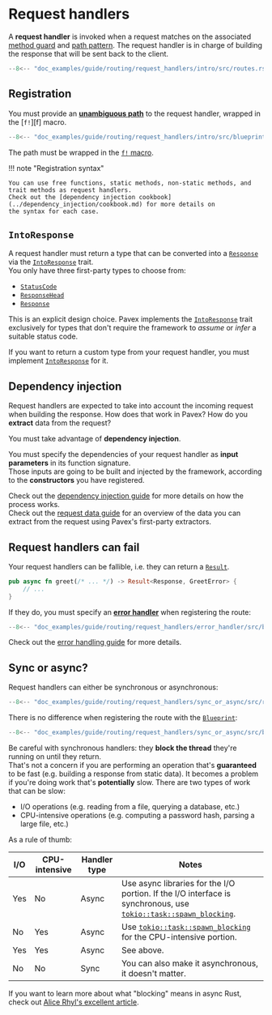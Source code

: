 # Request handlers

A **request handler** is invoked when a request matches on the associated [method guard](method_guards.md) and
[path pattern](path_patterns.md).
The request handler is in charge of building the response that will be sent back to the client.

```rust hl_lines="6"
--8<-- "doc_examples/guide/routing/request_handlers/intro/src/routes.rs"
```

## Registration

You must provide an **[unambiguous path]** to the request handler, wrapped in the [`f!`][f] macro.

```rust hl_lines="6"
--8<-- "doc_examples/guide/routing/request_handlers/intro/src/blueprint.rs"
```

The path must be wrapped in the [`f!` macro][f!].

!!! note "Registration syntax"

    You can use free functions, static methods, non-static methods, and trait methods as request handlers.
    Check out the [dependency injection cookbook](../dependency_injection/cookbook.md) for more details on
    the syntax for each case.

## `IntoResponse`

A request handler must return a type that can be converted into a [`Response`][Response] via the
[`IntoResponse`][IntoResponse] trait.\
You only have three first-party types to choose from:

- [`StatusCode`][StatusCode]
- [`ResponseHead`][ResponseHead]
- [`Response`][Response]

This is an explicit design choice. Pavex implements the [`IntoResponse`][IntoResponse] trait exclusively for types
that don't require the framework to _assume_ or _infer_ a suitable status code.

If you want to return a custom type from your request handler, you must implement [`IntoResponse`][IntoResponse] for it.

## Dependency injection

Request handlers are expected to take into account the incoming request when building the response. How does that
work in Pavex? How do you **extract** data from the request?

You must take advantage of **dependency injection**.

You must specify the dependencies of your request handler as **input parameters** in its function signature.\
Those inputs are going to be built and injected by the framework, according to the **constructors** you have registered.

Check out the [dependency injection guide](../dependency_injection/index.md) for more details
on how the process works.\
Check out the [request data guide](../request_data/index.md) for an overview of the data you can extract from the request
using Pavex's first-party extractors.

## Request handlers can fail

Your request handlers can be fallible, i.e. they can return a [`Result`][Result].

```rust
pub async fn greet(/* ... */) -> Result<Response, GreetError> {
    // ...
}
```

If they do, you must specify an [**error handler**](../errors/error_handlers.md) when registering the route:

```rust hl_lines="7"
--8<-- "doc_examples/guide/routing/request_handlers/error_handler/src/blueprint.rs"
```

Check out the [error handling guide](../errors/error_handlers.md) for more details.

## Sync or async?

Request handlers can either be synchronous or asynchronous:

```rust
--8<-- "doc_examples/guide/routing/request_handlers/sync_or_async/src/routes.rs"
```

There is no difference when registering the route with the [`Blueprint`][Blueprint]:

```rust
--8<-- "doc_examples/guide/routing/request_handlers/sync_or_async/src/blueprint.rs"
```

Be careful with synchronous handlers: they **block the thread** they're running on until they return.\
That's not a concern if you are performing an operation that's **guaranteed** to be fast
(e.g. building a response from static data).
It becomes a problem if you're doing work that's **potentially** slow.
There are two types of work that can be slow:

- I/O operations (e.g. reading from a file, querying a database, etc.)
- CPU-intensive operations (e.g. computing a password hash, parsing a large file, etc.)

As a rule of thumb:

| I/O | CPU-intensive | Handler type | Notes                                                                                                                              |
| --- | ------------- | ------------ | ---------------------------------------------------------------------------------------------------------------------------------- |
| Yes | No            | Async        | Use async libraries for the I/O portion. If the I/O interface is synchronous, use [`tokio::task::spawn_blocking`][spawn_blocking]. |
| No  | Yes           | Async        | Use [`tokio::task::spawn_blocking`][spawn_blocking] for the CPU-intensive portion.                                                 |
| Yes | Yes           | Async        | See above.                                                                                                                         |
| No  | No            | Sync         | You can also make it asynchronous, it doesn't matter.                                                                              |

If you want to learn more about what "blocking" means in async Rust, check out [Alice Rhyl's excellent article](https://ryhl.io/blog/async-what-is-blocking/).

[Blueprint]: ../../api_reference/pavex/blueprint/struct.Blueprint.html
[Blueprint::route]: ../../api_reference/pavex/blueprint/struct.Blueprint.html#method.route
[IntoResponse]: ../../api_reference/pavex/response/trait.IntoResponse.html
[StatusCode]: ../../api_reference/pavex/http/struct.StatusCode.html
[Response]: ../../api_reference/pavex/response/struct.Response.html
[ResponseHead]: ../../api_reference/pavex/response/struct.ResponseHead.html
[spawn_blocking]: https://docs.rs/tokio/latest/tokio/task/fn.spawn_blocking.html
[f!]: ../../api_reference/pavex/macro.f.html
[Result]: https://doc.rust-lang.org/std/result/index.html
[unambiguous path]: ../dependency_injection/cookbook.md#unambiguous-paths
